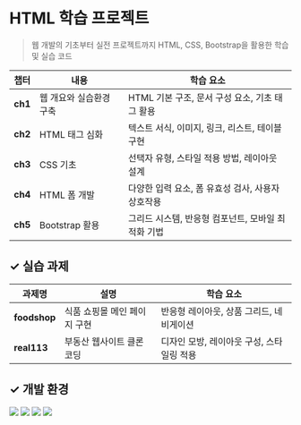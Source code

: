# HTML 학습 프로젝트
> 웹 개발의 기초부터 실전 프로젝트까지 HTML, CSS, Bootstrap을 활용한 학습 및 실습 코드

| 챕터 | 내용 | 학습 요소 |
|------|------|----------|
| **ch1** | 웹 개요와 실습환경 구축 | HTML 기본 구조, 문서 구성 요소, 기초 태그 활용 |
| **ch2** | HTML 태그 심화 | 텍스트 서식, 이미지, 링크, 리스트, 테이블 구현 |
| **ch3** | CSS 기초 | 선택자 유형, 스타일 적용 방법, 레이아웃 설계 |
| **ch4** | HTML 폼 개발 | 다양한 입력 요소, 폼 유효성 검사, 사용자 상호작용 |
| **ch5** | Bootstrap 활용 | 그리드 시스템, 반응형 컴포넌트, 모바일 최적화 기법 |

## ✓ 실습 과제

| 과제명 | 설명 | 학습 요소 |
|------------|------|----------|
| **foodshop** | 식품 쇼핑몰 메인 페이지 구현 | 반응형 레이아웃, 상품 그리드, 네비게이션 |
| **real113** | 부동산 웹사이트 클론 코딩 | 디자인 모방, 레이아웃 구성, 스타일링 적용|

## ✓ 개발 환경
<div align="left" style="white-space: nowrap;">
<img src="https://img.shields.io/badge/HTML5-F83034?style=flat-square&logo=html5&logoColor=white" /> <img src="https://img.shields.io/badge/CSS3-2662E9?style=flat-square&logo=css3&logoColor=white" /> <img src="https://img.shields.io/badge/Bootstrap5-7330F9?style=flat-square&logo=bootstrap&logoColor=white" /> <img src="https://img.shields.io/badge/VS_Code-007ACC?style=flat-square&logo=visual-studio-code&logoColor=white" />
</div>
